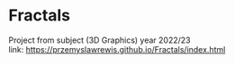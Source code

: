 # Fractals
 Project from subject (3D Graphics) year 2022/23 </br>
 link: https://przemyslawrewis.github.io/Fractals/index.html
